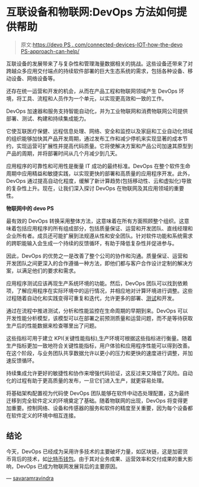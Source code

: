 # 互联设备和物联网:DevOps 方法如何提供帮助

> 原文:[https://devo PS . com/connected-devices-IOT-how-the-devo PS-approach-can-help/](https://devops.com/connected-devices-iot-how-the-devops-approach-can-help/)

互联设备的发展带来了与复杂性和管理海量数据相关的挑战。这些设备还带来了对跨越众多应用交付端点的持续软件部署的巨大生态系统的需求，包括各种设备、移动设备、网络设备等。

还存在统一运营和开发的机会，从而在产品工程和物联网领域产生 DevOps 环境，将工具、流程和人员作为一个单元，以实现更高效和一致的工作。

DevOps 加速器和服务支持智能自动化，并为工业物联网和消费物联网公司提供部署、测试、构建和持续集成能力。

它使互联医疗保健、远程信息处理、网络、安全和监控以及家庭和工业自动化领域的组织能够加快其产品开发周期，通过发布工作和减少停机来实现显著的成本节约，实现运营可扩展性并提高代码质量。它将使解决方案和产品公司加速其原型到产品的周期，并将部署时间从几个月减少到几天。

应用程序的可靠性和可用性是衡量 IT 成功的最终标准。DevOps 在整个软件生命周期中应用精益和敏捷实践，以实现更快的部署和高质量的应用程序开发。此外，DevOps 通过提高自动化程度，缓解了新计算趋势(包括移动性、云和虚拟化)导致的复杂性上升。现在，让我们深入探讨 DevOps 在物联网及其应用领域的重要性。

**物联网中的 devo PS**

最有效的 DevOps 转换采用整体方法，这意味着在所有方面照顾整个组织。这意味着包括应用程序的所有组成部分，包括质量保证、运营和开发团队、直线经理和企业所有者。成员还可能扩展到法规遵从性和安全团队。针对软件功能和系统需求的跨职能输入会生成一个持续的反馈循环，有助于降低复杂性并促进参与。

因此，DevOps 的优势之一是改善了整个公司的协作和沟通。质量保证、运营和开发团队之间更深入的合作遵循一种方法，即他们都与客户合作设计定制的解决方案，以满足他们的要求和需求。

应用程序测试应该再现生产系统环境的功能。然后，DevOps 团队可以找到依赖项，了解应用程序在实际环境中的运行情况，并相应地对计算环境进行调整。这些过程随着自动化和实践变得可重复和迭代，允许更多的部署、[测试](https://tekslate.com/selenium-training/)和开发。

通过在流程中推进测试，分析和性能监控在生命周期的早期到来。DevOps 可以开发性能分析模型，该模型可以在部署之前预测质量和运营问题，而不是等待获取生产后的性能数据来检查哪里出了问题。

这些指标可用于建立 KPI(关键性能指标),生产环境可根据这些指标进行衡量。随着生产指标更加一致地符合关键性能指标，用户体验和应用程序性能可以得到改善。在这个阶段，与业务团队共享数据允许以更小的压力和更快的速度进行调整，并加速反馈循环。

持续集成允许更好的敏捷性和协作来增强代码验证，这反过来又降低了风险。自动化的过程有助于更高质量的发布，一旦它们进入生产，就更容易处理。

将基础架构配置视为代码使 DevOps 团队能够在软件中动态处理配置，这为最终迁移到完全软件定义的环境奠定了基础。随着物联网的出现，DevOps 将变得更加重要。控制网络、设备和传感器的服务和软件的精度至关重要，因为每个设备都在软件定义的环境中相互连接。

## **结论**

今天，DevOps 已经成为采用许多技术的主要破坏力量，如区块链，这是加密货币背后的技术，如[比特币钱包](https://paxful.com/bitcoin-wallet)。由于其对业务成果、运营效率和交付成果的重大影响，DevOps 已成为物联网发展背后的主要原因。

— [savaramravindra](https://devops.com/author/savaramravindra/)